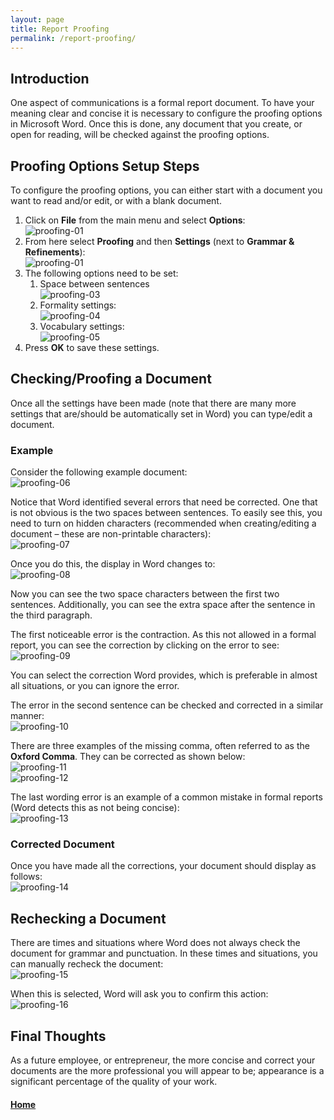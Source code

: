```yaml
---
layout: page
title: Report Proofing
permalink: /report-proofing/
---
```


## Introduction
One aspect of communications is a formal report document. To have your meaning clear and concise it is necessary to configure the proofing options in Microsoft Word. Once this is done, any document that you create, or open for reading, will be checked against the proofing options.

## Proofing Options Setup Steps
To configure the proofing options, you can either start with a document you want to read and/or edit, or with a blank document.

1. Click on **File** from the main menu and select **Options**:<br>
![proofing-01](images/proofing-01.jpg)
2. From here select **Proofing** and then **Settings** (next to **Grammar & Refinements**):<br>
![proofing-01](images/proofing-02.jpg)
3. The following options need to be set:
    1. Space between sentences<br>
    ![proofing-03](images/proofing-03.jpg)
    2. Formality settings:<br>
    ![proofing-04](images/proofing-04.jpg)
    3. Vocabulary settings:<br>
    ![proofing-05](images/proofing-05.jpg)
4. Press **OK** to save these settings.

## Checking/Proofing a Document
Once all the settings have been made (note that there are many more settings that are/should be automatically set in Word) you can type/edit a document.

### Example
Consider the following example document:<br>
![proofing-06](images/proofing-06.jpg)

Notice that Word identified several errors that need be corrected. One that is not obvious is the two spaces between sentences. To easily see this, you need to turn on hidden characters (recommended when creating/editing a document – these are non-printable characters):<br>
![proofing-07](images/proofing-07.jpg)

Once you do this, the display in Word changes to:<br>
![proofing-08](images/proofing-08.jpg)

Now you can see the two space characters between the first two sentences. Additionally, you can see the extra space after the sentence in the third paragraph.

The first noticeable error is the contraction. As this not allowed in a formal report, you can see the correction by clicking on the error to see:<br>
![proofing-09](images/proofing-09.jpg)

You can select the correction Word provides, which is preferable in almost all situations, or you can ignore the error.

The error in the second sentence can be checked and corrected in a similar manner:<br>
![proofing-10](images/proofing-10.jpg)

There are three examples of the missing comma, often referred to as the **Oxford Comma**. They can be corrected as shown below:<br>
![proofing-11](images/proofing-11.jpg)<br>
![proofing-12](images/proofing-12.jpg)

The last wording error is an example of a common mistake in formal reports (Word detects this as not being concise):<br>
![proofing-13](images/proofing-13.jpg)

### Corrected Document
Once you have made all the corrections, your document should display as follows:<br>
![proofing-14](images/proofing-14.jpg)

## Rechecking a Document
There are times and situations where Word does not always check the document for grammar and punctuation. In these times and situations, you can manually recheck the document:<br>
![proofing-15](images/proofing-15.jpg)

When this is selected, Word will ask you to confirm this action:<br>
![proofing-16](images/proofing-16.jpg)

## Final Thoughts
As a future employee, or entrepreneur, the more concise and correct your documents are the more professional you will appear to be; appearance is a significant percentage of the quality of your work.

#### [Home](../)